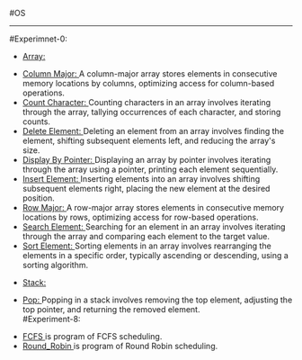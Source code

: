 #OS 
<br><hr>
#Experimnet-0: <br>
* <u> Array: </u> <br>
 - <u> Column Major: </u> A column-major array stores elements in consecutive memory locations by columns, optimizing access for column-based operations. <br>
 - <u> Count Character: </u> Counting characters in an array involves iterating through the array, tallying occurrences of each character, and storing counts. <br>
 - <u> Delete Element: </u> Deleting an element from an array involves finding the element, shifting subsequent elements left, and reducing the array's size. <br>
 - <u> Display By Pointer: </u> Displaying an array by pointer involves iterating through the array using a pointer, printing each element sequentially. <br>
 - <u> Insert Element: </u> Inserting elements into an array involves shifting subsequent elements right, placing the new element at the desired position. <br>
 - <u> Row Major: </u> A row-major array stores elements in consecutive memory locations by rows, optimizing access for row-based operations. <br>
 - <u> Search Element: </u> Searching for an element in an array involves iterating through the array and comparing each element to the target value. <br>
 - <u> Sort Element: </u> Sorting elements in an array involves rearranging the elements in a specific order, typically ascending or descending, using a sorting algorithm. <br>
 * <u> Stack: </u> <br>
 - <u> Pop: </u> Popping in a stack involves removing the top element, adjusting the top pointer, and returning the removed element. <br>
#Experiment-8: <br>
* <u>FCFS </u> is program of FCFS scheduling.<br>
* <u>Round_Robin </u> is program of Round Robin scheduling.
